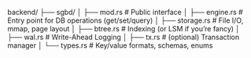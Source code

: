 backend/
├── sgbd/
│   ├── mod.rs              # Public interface
│   ├── engine.rs           # Entry point for DB operations (get/set/query)
│   ├── storage.rs          # File I/O, mmap, page layout
│   ├── btree.rs            # Indexing (or LSM if you’re fancy)
│   ├── wal.rs              # Write-Ahead Logging
│   ├── tx.rs               # (optional) Transaction manager
│   └── types.rs            # Key/value formats, schemas, enums